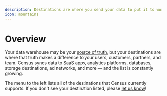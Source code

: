 ```yaml
---
description: Destinations are where you send your data to put it to work.
icon: mountains
---
```


# Overview

Your data warehouse may be your [source of truth](../sources/overview.md), but your destinations are where that truth makes a difference to your users, customers, partners, and team. Census syncs data to SaaS apps, analytics platforms, databases, storage destinations, ad networks, and more — and the list is constantly growing.

The menu to the left lists all of the destinations that Census currently supports. If you don't see your destination listed, please [let us know](mailto:support@getcensus.com)!
